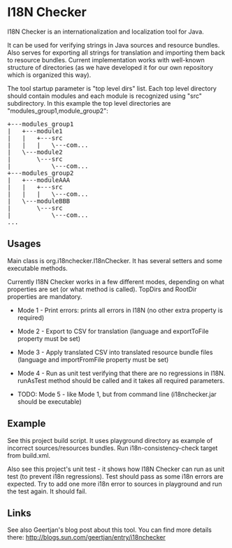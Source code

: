 I18N Checker
============

I18N Checker is an internationalization and localization tool for Java.

It can be used for verifying strings in Java sources and resource bundles.
Also serves for exporting all strings for translation and importing them back to resource bundles.
Current implementation works with well-known structure of directories (as we have developed
it for our own repository which is organized this way). 

The tool startup parameter is "top level dirs" list. Each top level directory
should contain modules and each module is recognized using "src" subdirectory.
In this example the top level directories are "modules_group1,module_group2":
<pre>
+---modules_group1
|   +---module1
|   |   +---src
|   |   |   \---com...
|   \---module2
|       \---src
|           \---com...
+---modules_group2
|   +---moduleAAA
|   |   +---src
|   |   |   \---com...
|   \---moduleBBB
|       \---src
|           \---com...
...
</pre>

Usages
------

Main class is org.i18nchecker.I18nChecker. It has several setters and some executable methods.

Currently I18N Checker works in a few different modes, depending on what properties are set
(or what method is called). TopDirs and RootDir properties are mandatory.

* Mode 1 - Print errors: prints all errors in I18N (no other extra property is required)

* Mode 2 - Export to CSV for translation (language and exportToFile property must be set)

* Mode 3 - Apply translated CSV into translated resource bundle files (language and importFromFile property must be set)

* Mode 4 - Run as unit test verifying that there are no regressions in I18N. runAsTest method should be called and it takes all required parameters.

* TODO: Mode 5 - like Mode 1, but from command line (i18nchecker.jar should be executable)

Example
-------
See this project build script. It uses playground directory as example of incorrect sources/resources bundles.
Run i18n-consistency-check target from build.xml.

Also see this project's unit test - it shows how I18N Checker can run as unit test (to prevent i18n regressions).
Test should pass as some i18n errors are expected. Try to add one more i18n error to sources in playground
and run the test again. It should fail.

Links
-----
See also Geertjan's blog post about this tool. You can find more details there:
http://blogs.sun.com/geertjan/entry/i18nchecker
